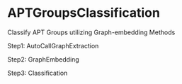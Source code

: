 # APTGroupsClassification
Classify APT Groups utilizing Graph-embedding Methods

Step1: AutoCallGraphExtraction

Step2: GraphEmbedding

Step3: Classification
